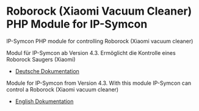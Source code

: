 Roborock (Xiaomi Vacuum Cleaner) PHP Module for IP-Symcon
===
IP-Symcon PHP module for controlling Roborock (Xiaomi vacuum cleaner)

Modul für IP-Symcon ab Version 4.3. Ermöglicht die Kontrolle eines Roborock Saugers (Xiaomi)

 - [Deutsche Dokumentation](docs/de/README.md "Deutsche Dokumentation")
 
Module for IP-Symcon from Version 4.3. With this module IP-Symcon can control a Roborock (Xiaomi vacuum cleaner)

 - [English Dokumentation](docs/en/README.md "English documentation") 